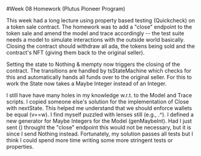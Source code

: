 #Week 08 Homework (Plutus Pioneer Program)

This week had a long lecture using property based testing (Quickcheck) on a token sale contract. The homework was to add a "close" endpoint to the token sale and amend the model and trace accordingly -- the test suite needs a model to simulate interactions with the outside world basically. Closing the contract should withdraw all ada, the tokens being sold and the contract's NFT (giving them back to the original seller).

Setting the state to Nothing & mempty now triggers the closing of the contract. The transitions are handled by tsStateMachine which checks for this and automatically hands all funds over to the original seller. For this to work the State now takes a Maybe Integer instead of an Integer.

I still have have many holes in my knowledge w.r.t. to the Model and Trace scripts. I copied someone else's solution for the implementation of Close with nextState. This helped me understand that we should enforce wallets be equal (v==w). I find myself puzzled with lenses still (e.g., .^). I defined a new generator for Maybe Integers for the Model (genMaybeInt). Had I just sent () throught the "close" endpoint this would not be necessary, but it is since I send Nothing instead. Fortunately, my solution passes all tests but I think I could spend more time writing some more stringent tests or properties.
